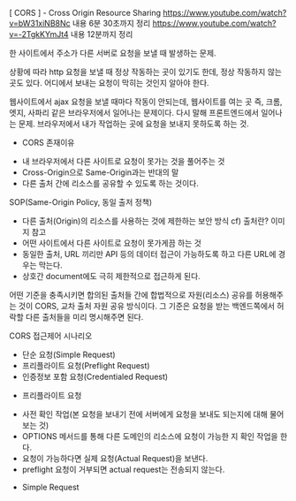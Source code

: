 [ CORS ] - Cross Origin Resource Sharing
https://www.youtube.com/watch?v=bW31xiNB8Nc 내용 6분 30초까지 정리
https://www.youtube.com/watch?v=-2TgkKYmJt4 내용 12분까지 정리

한 사이트에서 주소가 다른 서버로 요청을 보낼 때 발생하는 문제.

상황에 따라 http 요청을 보낼 때 정상 작동하는 곳이 있기도 한데, 정상 작동하지 않는 곳도 있다. 어디에서 보내는 요청이 막히는 것인지 알아야 한다.

웹사이트에서 ajax 요청을 보낼 때마다 작동이 안되는데, 웹사이트를 여는 곳 즉, 크롬, 엣지, 사파리 같은 브라우저에서 일어나는 문제이다. 다시 말해 프론트엔드에서 일어나는 문제.
브라우저에서 내가 작업하는 곳에 요청을 보내지 못하도록 하는 것.

* CORS 존재이유
 - 내 브라우저에서 다른 사이트로 요청이 못가는 것을 풀어주는 것
 - Cross-Origin으로 Same-Origin과는 반대의 말
 - 다른 출처 간에 리소스를 공유할 수 있도록 하는 것이다.

SOP(Same-Origin Policy, 동일 출저 정책)
- 다른 출처(Origin)의 리소스를 사용하는 것에 제한하는 보안 방식
cf) 출처란? 이미지 참고
- 어떤 사이트에서 다른 사이트로 요청이 못가게끔 하는 것
- 동일한 출처, URL 끼리만 API 등의 데이터 접근이 가능하도록 하고 다른 URL에 경우는 막는다.
- 상호간 document에도 극히 제한적으로 접근하게 된다.

어떤 기준을 충족시키면 합의된 출처들 간에 합법적으로 자원(리소스) 공유를 허용해주는 것이 CORS, 교차 출처 자원 공유 방식이다.
그 기준은 요청을 받는 백엔드쪽에서 허락할 다른 출처들을 미리 명시해주면 된다.

CORS 접근제어 시나리오
- 단순 요청(Simple Request)
- 프리플라이트 요청(Preflight Request)
- 인증정보 포함 요청(Credentialed Request)

 * 프리플라이트 요청
  - 사전 확인 작업(본 요청을 보내기 전에 서버에게 요청을 보내도 되는지에 대해 물어보는 것)
  - OPTIONS 메서드를 통해 다른 도메인의 리소스에 요청이 가능한 지 확인 작업을 한다.
  - 요청이 가능하다면 실제 요청(Actual Request)을 보낸다.
  - preflight 요청이 거부되면 actual request는 전송되지 않는다.

 * Simple Request
